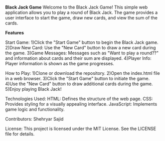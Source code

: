 **Black Jack Game**
Welcome to the Black Jack Game! This simple web application allows you to play a round of Black Jack. The game provides a user interface to start the game, draw new cards, and view the sum of the cards.

**Features**

Start Game: 
1)Click the "Start Game" button to begin the Black Jack game.
2)Draw New Card: Use the "New Card" button to draw a new card during the game.
3)Game Messages: Messages such as "Want to play a round??" and information about cards and their sum are displayed.
4)Player Info: Player information is shown as the game progresses.

How to Play:
1)Clone or download the repository.
2)Open the index.html file in a web browser.
3)Click the "Start Game" button to initiate the game.
4)Use the "New Card" button to draw additional cards during the game.
5)Enjoy playing Black Jack!

Technologies Used:
HTML: Defines the structure of the web page.
CSS: Provides styling for a visually appealing interface.
JavaScript: Implements game logic and functionality.

Contributors:
Shehryar Sajid 

License:
This project is licensed under the MIT License. See the LICENSE file for details.
